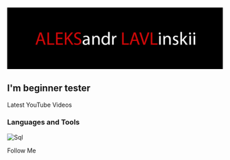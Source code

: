 [![Header](https://github.com/alekslavl/alekslavl/blob/main/assets/1.jpg)](https://github.com/alekslavl)

## I'm beginner tester

Latest YouTube Videos

### Languages and Tools
![Sql](https://img.shields.io/badge/-SQL-000000?style-for-the-badge&logo=mysql&logoColor=445ce1)

Follow Me